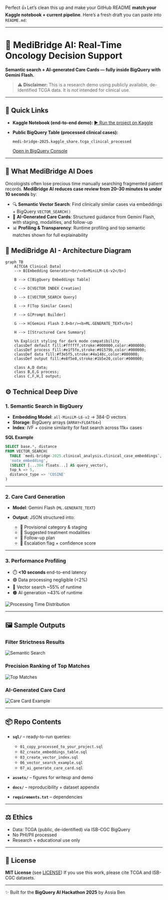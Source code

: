 Perfect 👍 Let’s clean this up and make your GitHub README **match your Kaggle notebook + current pipeline**.
Here’s a fresh draft you can paste into `README.md`:

---

# 🧬 MediBridge AI: Real-Time Oncology Decision Support

**Semantic search + AI-generated Care Cards — fully inside BigQuery with Gemini Flash.**

> ⚠️ **Disclaimer:** This is a research demo using publicly available, de-identified TCGA data. It is *not* intended for clinical use.

---

## 🔗 Quick Links

* **Kaggle Notebook (end-to-end demo):** [▶️ Run the project on Kaggle](https://www.kaggle.com/code/assiaben/medibridge-ai-clinical-decision-support)
* **Public BigQuery Table (processed clinical cases):**

  ```
  medi-bridge-2025.kaggle_share.tcga_clinical_processed
  ```

  [Open in BigQuery Console](https://console.cloud.google.com/bigquery?ws=!1m5!1m4!4m3!1smedi-bridge-2025!2skaggle_share!3stcga_clinical_processed)

---

## 🚀 What MediBridge AI Does

Oncologists often lose precious time manually searching fragmented patient records.
**MediBridge AI reduces case review from 20–30 minutes to under 10 seconds** by:

* 🔍 **Semantic Vector Search**: Find clinically similar cases via embeddings + BigQuery `VECTOR_SEARCH()`
* 🤖 **AI-Generated Care Cards**: Structured guidance from Gemini Flash, with staging, modalities, and follow-up
* 📊 **Profiling & Transparency**: Runtime profiling and top semantic matches shown for full explainability


## 🧭 MediBridge AI - Architecture Diagram

```mermaid
graph TB
    A[TCGA Clinical Data] 
    --> B[Embedding Generator<br/><b>MiniLM-L6-v2</b>]
    
    B --> C[BigQuery Embeddings Table]
    
    C --> D[VECTOR INDEX Creation]
    
    D --> E[VECTOR_SEARCH Query]
    
    E --> F[Top Similar Cases]
    
    F --> G[Prompt Builder]
    
    G --> H[Gemini Flash 2.0<br/><b>ML.GENERATE_TEXT</b>]
    
    H --> I[Structured Care Summary]
    
    %% Explicit styling for dark mode compatibility
    classDef default fill:#ffffff,stroke:#000000,color:#000000;
    classDef process fill:#e1f5fe,stroke:#01579b,color:#000000;
    classDef data fill:#f3e5f5,stroke:#4a148c,color:#000000;
    classDef output fill:#e8f5e8,stroke:#1b5e20,color:#000000;
    
    class A,D data;
    class B,E,G process;
    class C,F,H,I output;
```

## ⚙️ Technical Deep Dive

### 1. Semantic Search in BigQuery

* **Embedding Model**: `all-MiniLM-L6-v2` → 384-D vectors
* **Storage**: BigQuery arrays (`ARRAY<FLOAT64>`)
* **Index**: IVF + cosine similarity for fast search across 11k+ cases

**SQL Example**

```sql
SELECT base.*, distance
FROM VECTOR_SEARCH(
  TABLE `medi-bridge-2025.clinical_analysis.clinical_case_embeddings`,
  'note_embedding',
  (SELECT [...384 floats...] AS query_vector),
  top_k => 5,
  distance_type => 'COSINE'
)
```

---

### 2. Care Card Generation

* **Model**: Gemini Flash (`ML.GENERATE_TEXT`)
* **Output**: JSON structured into:

  * 🎯 Provisional category & staging
  * 💊 Suggested treatment modalities
  * 📅 Follow-up plan
  * 🚨 Escalation flag + confidence score

---

### 3. Performance Profiling

* ⏱️ **<10 seconds** end-to-end latency
* 🟢 Data processing negligible (<2%)
* 🔵 Vector search \~55% of runtime
* 🟠 AI generation \~43% of runtime

![Processing Time Distribution](assets/processing_time_distribution.png)

---

## 🖼️ Sample Outputs

### Filter Strictness Results

![Semantic Search](assets/semantic_search_results.png)

### Precision Ranking of Top Matches

![Top Matches](assets/precision_ranking.png)

### AI-Generated Care Card

![Care Card Example](assets/care_card_example.png)

---

## 📦 Repo Contents

* **`sql/`** – ready-to-run queries:

  * `01_copy_processed_to_your_project.sql`
  * `02_create_embeddings_table.sql`
  * `03_create_vector_index.sql`
  * `06_vector_search_example.sql`
  * `07_ai_generate_care_card.sql`
* **`assets/`** – figures for writeup and demo
* **`docs/`** – reproducibility + dataset appendix
* **`requirements.txt`** – dependencies

---

## ⚖️ Ethics

* Data: TCGA (public, de-identified) via ISB-CGC BigQuery
* No PHI/PII processed
* Research + educational use only

---

## 📜 License

**MIT License** (see [LICENSE](LICENSE))
If you use this work, please cite TCGA and ISB-CGC datasets.

---

✨ Built for the **BigQuery AI Hackathon 2025** by Assia Ben



